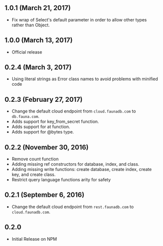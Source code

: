 ## 1.0.1 (March 21, 2017)
- Fix wrap of Select's default parameter in order to allow other types rather
  than Object.

## 1.0.0 (March 13, 2017)
- Official release

## 0.2.4 (March 3, 2017)
- Using literal strings as Error class names to avoid problems with minified
  code

## 0.2.3 (February 27, 2017)

- Change the default cloud endpoint from `cloud.faunadb.com` to `db.fauna.com`.
- Adds support for key_from_secret function.
- Adds support for at function.
- Adds support for @bytes type.

## 0.2.2 (November 30, 2016)

- Remove count function
- Adding missing ref constructors for database, index, and class.
- Adding missing write functions: create database, create index, create key, and
  create class.
- Restrict query language functions arity for safety

## 0.2.1 (September 6, 2016)

- Change the default cloud endpoint from `rest.faunadb.com` to `cloud.faunadb.com`.

## 0.2.0

- Initial Release on NPM
